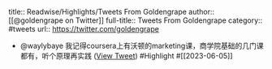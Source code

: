 title:: Readwise/Highlights/Tweets From Goldengrape
author:: [[@goldengrape on Twitter]]
full-title:: Tweets From Goldengrape
category:: #tweets
url:: https://twitter.com/goldengrape

- @waylybaye 我记得coursera上有沃顿的marketing课，商学院基础的几门课都有，听个原理再实践 ([View Tweet](https://twitter.com/goldengrape/status/1665266233460277253)) #Highlight #[[2023-06-05]]